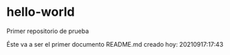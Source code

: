 # hello-world
Primer repositorio de prueba

Éste va a ser el primer documento README.md creado hoy: 20210917:17:43
